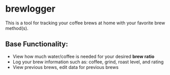 # brewlogger

This is a tool for tracking your coffee brews at home with your favorite brew method(s).

## Base Functionality:
- View how much water/coffee is needed for your desired **brew ratio**
- Log your brew information such as: coffee, grind, roast level, and rating
- View previous brews, edit data for previous brews
